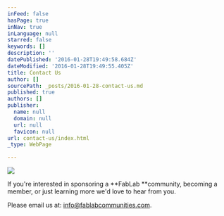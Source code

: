 ```yaml
---
inFeed: false
hasPage: true
inNav: true
inLanguage: null
starred: false
keywords: []
description: ''
datePublished: '2016-01-28T19:49:58.684Z'
dateModified: '2016-01-28T19:49:55.405Z'
title: Contact Us
author: []
sourcePath: _posts/2016-01-28-contact-us.md
published: true
authors: []
publisher:
  name: null
  domain: null
  url: null
  favicon: null
url: contact-us/index.html
_type: WebPage

---
```

![](https://the-grid-user-content.s3-us-west-2.amazonaws.com/75a206ce-0204-466c-b30b-f2f5e868a28b.jpg)

If you're interested in sponsoring a **FabLab **community, becoming a member, or just learning more we'd love to hear from you. 

Please email us at: info@fablabcommunities.com.